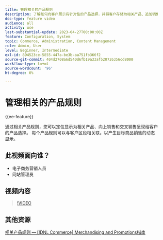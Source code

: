 ```yaml
---
title: 管理相关的产品规则
description: 了解如何向客户展示有针对性的产品选择，并将客户存储为相关产品、追加销售和交叉销售。
doc-type: feature video
audience: all
activity: use
last-substantial-update: 2023-04-27T00:00:00Z
feature: Configuration, System
topic: Commerce, Administration, Content Management
role: Admin, User
level: Beginner, Intermediate
exl-id: 894523ce-5855-447a-be3b-aa751fb366f2
source-git-commit: 404d2708a6d540d6fb19a33afb20726356cd8000
workflow-type: tm+mt
source-wordcount: '96'
ht-degree: 0%

---
```


# 管理相关的产品规则

{{ee-feature}}

通过相关产品规则，您可以定位显示为相关产品、向上销售和交叉销售呈现给客户的产品选择。 每个产品规则可以与客户区段相关联，以产生目标商品销售的动态显示。

## 此视频面向谁？

- 电子商务营销人员
- 网站管理员

## 视频内容

>[!VIDEO](https://video.tv.adobe.com/v/343837?quality=12&learn=on)

## 其他资源

[相关产品规则 —  [!DNL Commerce] Merchandising and Promotions指南](https://experienceleague.adobe.com/docs/commerce-admin/marketing/promotions/product-relationships/product-related-rules.html)
